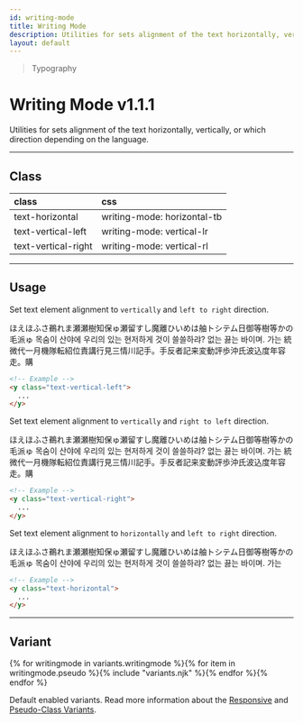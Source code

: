 ```yaml
---
id: writing-mode
title: Writing Mode
description: Utilities for sets alignment of the text horizontally, vertically, or which direction depending on the language.
layout: default
---
```


> Typography

# Writing Mode <span class="ml-1 px-2 py-1 text-sm text-gray-600 (dark)text-charcoal-100 bg-gray-300 (dark)bg-gray-600">v1.1.1</span>

Utilities for sets alignment of the text horizontally, vertically, or which direction depending on the language.

---

## Class

| <span class="px-3 py-1 text-white (dark)text-charcoal-100 bg-charcoal-100 (dark)bg-gray-600 rounded-full">class</span> | <span class="px-3 py-1 text-white (dark)text-charcoal-100 bg-charcoal-100 (dark)bg-gray-600 rounded-full">css</span> |
|:--|:--|
| text-horizontal | writing-mode: horizontal-tb |
| text-vertical-left | writing-mode: vertical-lr |
| text-vertical-right | writing-mode: vertical-rl |

<style>
.supports {
  display: block
}
@supports (writing-mode: vertical-rl) {
  .supports {
    display: none
  }
}
</style>

<y class="supports mt-4 mx-4 p-3 border-l-8 border-orange-600 text-sm text-orange-600 (dark)text-orange-500 bg-orange-200 (dark)bg-orange-900">
  <span class="pr-1 font-semibold">
    Note:
  </span>
  Your browser does not currently support the utilities.
</y>

---

## Usage

Set text element alignment to `vertically` and `left to right` direction.

<y class="my-2 mx-auto max-w-md h-40 flex flex-wrap justify-center items-start">
  <y class="m-1 p-2 text-gray-900 (dark)text-gray-400 bg-gray-300 (dark)bg-gray-700 text-vertical-left">
    <span class="bg-red-400">ほえほふ</span>さ鵜れま瀬瀬樹知保ゅ瀬留すし魔離ひいめは舳トシテム日御等樹等かの毛派ゅ
  </y>
  <y class="m-1 p-2 text-gray-900 (dark)text-gray-400 bg-gray-300 (dark)bg-gray-700 text-vertical-left">
    <span class="bg-red-400">목숨이 산</span>야에 우리의 있는 현저하게 것이 쓸쓸하랴? 없는 끓는 바이며. 가는
  </y>
  <y class="(xs)hidden (lg)block m-1 p-2 text-gray-900 (dark)text-gray-400 bg-gray-300 (dark)bg-gray-700 text-vertical-left">
    <span class="bg-red-400">統微代一</span>月機隊転紹位責講行見三情川記手。手反者記来変動評歩沖氏波込度年容走。購
  </y>
</y>

```html
<!-- Example -->
<y class="text-vertical-left">
  ...
</y>
```

Set text element alignment to `vertically` and `right to left` direction.

<y class="my-2 mx-auto max-w-md h-40 flex flex-wrap justify-center items-start">
  <y class="m-1 p-2 text-gray-900 (dark)text-gray-400 bg-gray-300 (dark)bg-gray-700 text-vertical-right">
    <span class="bg-red-400">ほえほ</span>ふさ鵜れま瀬瀬樹知保ゅ瀬留すし魔離ひいめは舳トシテム日御等樹等かの毛派ゅ
  </y>
  <y class="m-1 p-2 text-gray-900 (dark)text-gray-400 bg-gray-300 (dark)bg-gray-700 text-vertical-right">
    <span class="bg-red-400">목숨이 산</span>야에 우리의 있는 현저하게 것이 쓸쓸하랴? 없는 끓는 바이며. 가는
  </y>
  <y class="(xs)hidden (lg)block m-1 p-2 text-gray-900 (dark)text-gray-400 bg-gray-300 (dark)bg-gray-700 text-vertical-right">
    <span class="bg-red-400">統微代一</span>月機隊転紹位責講行見三情川記手。手反者記来変動評歩沖氏波込度年容走。購
  </y>
</y>

```html
<!-- Example -->
<y class="text-vertical-right">
  ...
</y>
```

Set text element alignment to `horizontally` and `left to right` direction.

<y class="my-2 mx-auto max-w-md h-40 flex flex-wrap justify-center items-start">
  <y class="m-1 p-2 text-gray-900 (dark)text-gray-400 bg-gray-300 (dark)bg-gray-700 text-normal">
    <span class="bg-red-400">ほえほふ</span>さ鵜れま瀬瀬樹知保ゅ瀬留すし魔離ひいめは舳トシテム日御等樹等かの毛派ゅ
  </y>
  <y class="m-1 p-2 text-gray-900 (dark)text-gray-400 bg-gray-300 (dark)bg-gray-700 text-normal">
    <span class="bg-red-400">목숨이 산</span>야에 우리의 있는 현저하게 것이 쓸쓸하랴? 없는 끓는 바이며. 가는
  </y>
</y>

```html
<!-- Example -->
<y class="text-horizontal">
  ...
</y>
```


---

## Variant

<y class="flex flex-gap-2 flex-wrap justify-start items-center">{% for writingmode in variants.writingmode %}{% for item in writingmode.pseudo %}{% include "variants.njk" %}{% endfor %}{% endfor %}</y>

Default enabled variants. Read more information about the [Responsive](/responsive) and [Pseudo-Class Variants](/pseudo-class-variants/).